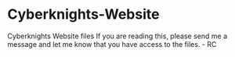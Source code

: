 # Cyberknights-Website
Cyberknights Website files
If you are reading this, please send me a message and let me know that you have access to the files. - RC
